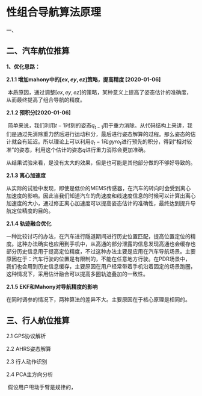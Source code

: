 # 性组合导航算法原理

一、

## 二、汽车航位推算

**1、优化思路：**

**2.1.1  增加mahony中的$[ex,ey,ez]$策略，提高精度 [2020-01-06]**

​		本质原因，通过调整$[ex,ey,ez]$的策略，某种意义上提高了姿态估计的准确度，从而最终提高了组合导航的精度。

**2.1.2 预积分[2020-01-06]**

​		简单来说，我们利用$t-1$时刻的姿态$q_{t-1}$用于重力消除。从代码结构上来讲，我们是通过先消除重力然后进行运动积分，最后进行姿态解算的过程。那么姿态的估计就会有延迟。所以理论上可以利用$q_t-1$和$gyro_t$进行预先的积分，得到“相对较准”的姿态，利用这个估计的姿态$q$进行重力消除会更加准确。

​		从结果试验来看，是没有太大的效果，但是也可能是其他部分做的不够好导致的。

**2.1.3 离心加速度**

​		从实际的试验中发现，即使是低价的MEMS传感器，在汽车的转向时会受到离心加速度的影响。因此当我们知道汽车的角速度和线速度信息的时候可以计算出离心加速度的大小，通过修正离心加速度可以提高姿态估计的准确性，最终达到提升导航定位精度的目的。

**2.1.4 轨迹融合优化**

​		一种比较讨巧的办法，在汽车进行隧道期间进行历史位置匹配，提高位置定位的精度。这种办法确实也应用到手机中，从高通的部分泄露的信息发现高通也会缓存也部分历史信息用于提高定位精度，不过这种办法主要是应用在汽车导航场景。主要原因在于：汽车行驶的位置是有限制的，不能在任意地方行驶。在PDR场景中，我们也会用到历史信息缓存，主要原因在用户经常带着手机沿着固定的场景跑圈，这种情况下，采用估计融合可以提高多圈轨迹叠加的一致性。

**2.1.5 EKF和Mahony对导航精度的影响**

​		在同时调参的情况下，两种算法的差异不大。主要原因在于核心原理是相同的。

## 三、行人航位推算

2.1 GPS协议解析

2.2 AHRS姿态解算

2.3 行人动作识别

2.4 PCA主方向分析

​		假设用户甩动手臂是规律的，